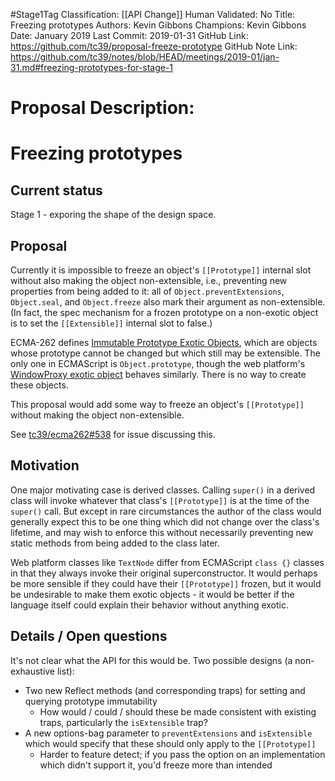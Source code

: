 #Stage1Tag
Classification: [[API Change]]
Human Validated: No
Title: Freezing prototypes
Authors: Kevin Gibbons
Champions: Kevin Gibbons
Date: January 2019
Last Commit: 2019-01-31
GitHub Link: https://github.com/tc39/proposal-freeze-prototype
GitHub Note Link: https://github.com/tc39/notes/blob/HEAD/meetings/2019-01/jan-31.md#freezing-prototypes-for-stage-1

# Proposal Description:
# Freezing prototypes

## Current status

Stage 1 - exporing the shape of the design space.


## Proposal

Currently it is impossible to freeze an object's `[[Prototype]]` internal slot without also making the object non-extensible, i.e., preventing new properties from being added to it: all of `Object.preventExtensions`, `Object.seal`, and `Object.freeze` also mark their argument as non-extensible. (In fact, the spec mechanism for a frozen prototype on a non-exotic object is to set the `[[Extensible]]` internal slot to false.)

ECMA-262 defines [Immutable Prototype Exotic Objects](https://tc39.github.io/ecma262/#sec-immutable-prototype-exotic-objects), which are objects whose prototype cannot be changed but which still may be extensible. The only one in ECMAScript is `Object.prototype`, though the web platform's [WindowProxy exotic object](https://html.spec.whatwg.org/#windowproxy-setprototypeof) behaves similarly. There is no way to create these objects.

This proposal would add some way to freeze an object's `[[Prototype]]` without making the object non-extensible.

See [tc39/ecma262#538](https://github.com/tc39/ecma262/issues/538) for issue discussing this.


## Motivation

One major motivating case is derived classes. Calling `super()` in a derived class will invoke whatever that class's `[[Prototype]]` is at the time of the `super()` call. But except in rare circumstances the author of the class would generally expect this to be one thing which did not change over the class's lifetime, and may wish to enforce this without necessarily preventing new static methods from being added to the class later.

Web platform classes like `TextNode` differ from ECMAScript `class {}` classes in that they always invoke their original superconstructor. It would perhaps be more sensible if they could have their `[[Prototype]]` frozen, but it would be undesirable to make them exotic objects - it would be better if the language itself could explain their behavior without anything exotic.


## Details / Open questions

It's not clear what the API for this would be. Two  possible designs (a non-exhaustive list):

- Two new Reflect methods (and corresponding traps) for setting and querying prototype immutability
  - How would / could / should these be made consistent with existing traps, particularly the `isExtensible` trap?
- A new options-bag parameter to `preventExtensions` and `isExtensible` which would specify that these should only apply to the `[[Prototype]]`
  - Harder to feature detect; if you pass the option on an implementation which didn't support it, you'd freeze more than intended
